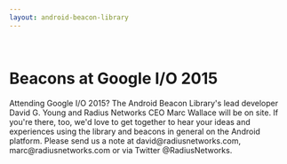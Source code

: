 ```yaml
---
layout: android-beacon-library
---
```


<span id="promo">
<h1>Beacons at Google I/O 2015</h1>

<p>Attending Google I/O 2015?  The Android Beacon Library's lead developer David G. Young and Radius Networks CEO Marc Wallace will be on site.  If you're there, too, we'd love to get together to hear your ideas and experiences using the library and beacons in general on the Android platform. Please send us a note at david@radiusnetworks.com, marc@radiusnetworks.com or via Twitter @RadiusNetworks.</p>
</span>

<style>
#promo {
  border: 1px solid #0000;
}
#main_content_wrap {
    border-bottom: 0px;
}
#footer_wrap {
  position: absolute;
  bottom: 0px;
}
</style>
